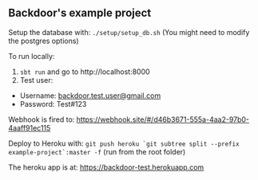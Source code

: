 Backdoor's example project
------------------------

Setup the database with: `./setup/setup_db.sh` (You might need to modify the postgres options)

To run locally:
1. `sbt run` and go to http://localhost:8000
2. Test user:
  * Username: backdoor.test.user@gmail.com
  * Password: Test#123

Webhook is fired to: https://webhook.site/#/d46b3671-555a-4aa2-97b0-4aaff91ec115

Deploy to Heroku with: ```git push heroku `git subtree split --prefix example-project`:master -f``` (run from the root folder)

The heroku app is at: https://backdoor-test.herokuapp.com
